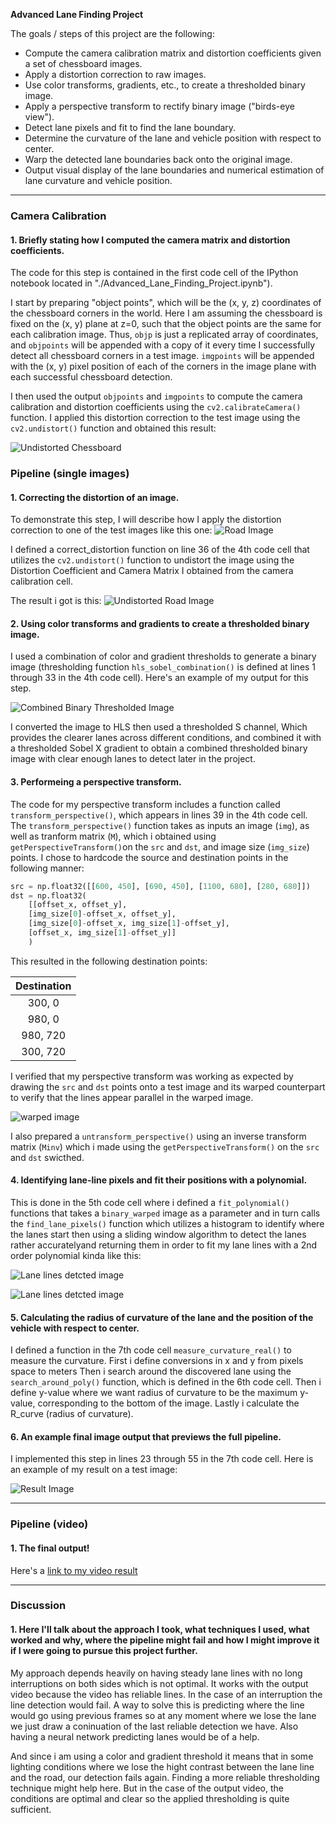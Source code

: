 **Advanced Lane Finding Project**

The goals / steps of this project are the following:

* Compute the camera calibration matrix and distortion coefficients given a set of chessboard images.
* Apply a distortion correction to raw images.
* Use color transforms, gradients, etc., to create a thresholded binary image.
* Apply a perspective transform to rectify binary image ("birds-eye view").
* Detect lane pixels and fit to find the lane boundary.
* Determine the curvature of the lane and vehicle position with respect to center.
* Warp the detected lane boundaries back onto the original image.
* Output visual display of the lane boundaries and numerical estimation of lane curvature and vehicle position.

[//]: # (Image References)

[image1]: ./examples/undistort_output.png "Undistorted Chess board"
[image2]: ./test_images/test1.jpg "Road Transformed"
[image3]: ./examples/undistort_road_output.png "Undistorted Road"
[image4]: ./examples/binary_combo_example.jpg "Binary Example"
[image5]: ./examples/warped.jpg "Warp Example"
[image6]: ./examples/color_fit_lines_1.jpg "Fit Visual"
[image7]: ./examples/color_fit_lines_1.jpg "Fit Visual"
[image8]: ./examples/example_output.jpg "Output"
[video1]: ./project_video.mp4 "Video"

---

### Camera Calibration

#### 1. Briefly stating how I computed the camera matrix and distortion coefficients.

The code for this step is contained in the first code cell of the IPython notebook located in "./Advanced_Lane_Finding_Project.ipynb").  

I start by preparing "object points", which will be the (x, y, z) coordinates of the chessboard corners in the world. Here I am assuming the chessboard is fixed on the (x, y) plane at z=0, such that the object points are the same for each calibration image.  Thus, `objp` is just a replicated array of coordinates, and `objpoints` will be appended with a copy of it every time I successfully detect all chessboard corners in a test image.  `imgpoints` will be appended with the (x, y) pixel position of each of the corners in the image plane with each successful chessboard detection.  

I then used the output `objpoints` and `imgpoints` to compute the camera calibration and distortion coefficients using the `cv2.calibrateCamera()` function.  I applied this distortion correction to the test image using the `cv2.undistort()` function and obtained this result: 

![Undistorted Chessboard][image1]

### Pipeline (single images)

#### 1. Correcting the distortion of an image.

To demonstrate this step, I will describe how I apply the distortion correction to one of the test images like this one:
![Road Image][image2]

I defined a correct_distortion function on line 36 of the 4th code cell that utilizes the `cv2.undistort()` function to undistort the image using the Distortion Coefficient and Camera Matrix I obtained from the camera calibration cell.

The result i got is this:
![Undistorted Road Image][image3]

#### 2. Using color transforms and gradients to create a thresholded binary image. 

I used a combination of color and gradient thresholds to generate a binary image (thresholding function `hls_sobel_combination()` is defined at lines 1 through 33 in the 4th code cell).  Here's an example of my output for this step.

![Combined Binary Thresholded Image][image4]

I converted the image to HLS then used a thresholded S channel, Which provides the clearer lanes across different conditions, and combined it with a thresholded Sobel X gradient to obtain a combined thresholded binary image with clear enough lanes to detect later in the project.

#### 3. Performeing a perspective transform.

The code for my perspective transform includes a function called `transform_perspective()`, which appears in lines 39 in the 4th code cell.  The `transform_perspective()` function takes as inputs an image (`img`), as well as tranform matrix (`M`), which i obtained using `getPerspectiveTransform()`on the `src` and `dst`, and image size (`img_size`) points.  I chose to hardcode the source and destination points in the following manner:

```python
src = np.float32([[600, 450], [690, 450], [1100, 680], [280, 680]])
dst = np.float32(
    [[offset_x, offset_y], 
    [img_size[0]-offset_x, offset_y], 
    [img_size[0]-offset_x, img_size[1]-offset_y], 
    [offset_x, img_size[1]-offset_y]]
    )
```

This resulted in the following destination points:

| Destination   | 
|:-------------:|
| 300, 0        |
| 980, 0        |
| 980, 720      |
| 300, 720      |

I verified that my perspective transform was working as expected by drawing the `src` and `dst` points onto a test image and its warped counterpart to verify that the lines appear parallel in the warped image.

![warped image][image5]

I also prepared a `untransform_perspective()` using an inverse transform matrix (`Minv`) which i made using the `getPerspectiveTransform()` on the `src` and `dst` swicthed. 

#### 4. Identifying lane-line pixels and fit their positions with a polynomial.

This is done in the 5th code cell where i defined a `fit_polynomial()` functions that takes a `binary_warped` image as a parameter and in turn calls the `find_lane_pixels()` function which utilizes a histogram to identify where the lanes start then using a sliding window algorithm to detect the lanes rather accuratelyand returning them in order to fit my lane lines with a 2nd order polynomial kinda like this:

![Lane lines detcted image][image6]

![Lane lines detcted image][image7]

#### 5. Calculating the radius of curvature of the lane and the position of the vehicle with respect to center.

I defined a function in the 7th code cell `measure_curvature_real()` to measure the curvature.
First i define conversions in x and y from pixels space to meters
Then i search around the discovered lane using the `search_around_poly()` function, which is defined in the 6th code cell.
Then i define y-value where we want radius of curvature to be the maximum y-value, corresponding to the bottom of the image.
Lastly i calculate the R_curve (radius of curvature).

#### 6. An example final image output that previews the full pipeline.

I implemented this step in lines 23 through 55 in the 7th code cell. Here is an example of my result on a test image:

![Result Image][image8]

---

### Pipeline (video)

#### 1. The final output!

Here's a [link to my video result](./output_video.mp4)

---

### Discussion

#### 1. Here I'll talk about the approach I took, what techniques I used, what worked and why, where the pipeline might fail and how I might improve it if I were going to pursue this project further.

My approach depends heavily on having steady lane lines with no long interruptions on both sides which is not optimal. 
It works with the output video because the video has reliable lines.
In the case of an interruption the line detection would fail. A way to solve this is predicting where the line would go using previous frames so at any moment where we lose the lane we just draw a coninuation of the last reliable detection we have. Also having a neural network predicting lanes would be of a help.

And since i am using a color and gradient threshold it means that in some lighting conditions where we lose the hight contrast between the lane line and the road, our detection fails again. Finding a more reliable thresholding technique might help here.
But in the case of the output video, the conditions are optimal and clear so the applied thresholding is quite sufficient.